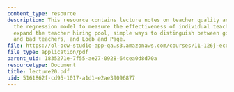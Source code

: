 ```yaml
---
content_type: resource
description: This resource contains lecture notes on teacher quality and teacher training,
  the regression model to measure the effectiveness of individual teachers, how to
  expand the teacher hiring pool, simple ways to distinguish between good teachers
  and bad teachers, and Loeb and Page.
file: https://ol-ocw-studio-app-qa.s3.amazonaws.com/courses/11-126j-economics-of-education-spring-2007/5161862fcd951017a1d1e2ae39096877_lecture20.pdf
file_type: application/pdf
parent_uid: 1835271e-7f55-ae27-0928-64cea0d8d70a
resourcetype: Document
title: lecture20.pdf
uid: 5161862f-cd95-1017-a1d1-e2ae39096877
---
```

